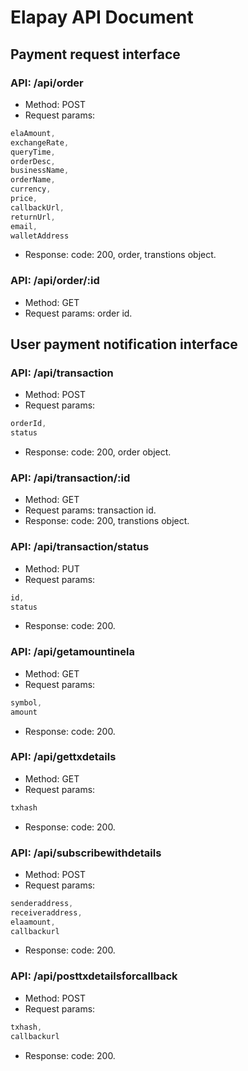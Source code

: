 # Elapay API Document
## Payment request interface

### API: /api/order
- Method: POST
- Request params:
```javascript
elaAmount,
exchangeRate,
queryTime,
orderDesc,
businessName,
orderName,
currency,
price,
callbackUrl,
returnUrl,
email,
walletAddress
```
- Response: code: 200, order, transtions object.

### API: /api/order/:id
- Method: GET
- Request params: order id.
## User payment notification interface
### API: /api/transaction
- Method: POST
- Request params:
```javascript
orderId,
status
```
- Response: code: 200, order object.

### API: /api/transaction/:id
- Method: GET
- Request params: transaction id.
- Response: code: 200, transtions object.

### API: /api/transaction/status
- Method: PUT
- Request params:
```javascript
id,
status
```
- Response: code: 200.

### API: /api/getamountinela
- Method: GET
- Request params:
```javascript
symbol,
amount
```
- Response: code: 200.

### API: /api/gettxdetails
- Method: GET
- Request params:
```javascript
txhash
```
- Response: code: 200.

### API: /api/subscribewithdetails
- Method: POST
- Request params:
```javascript
senderaddress,
receiveraddress,
elaamount,
callbackurl
```
- Response: code: 200.

### API: /api/posttxdetailsforcallback
- Method: POST
- Request params:
```javascript
txhash,
callbackurl
```
- Response: code: 200.